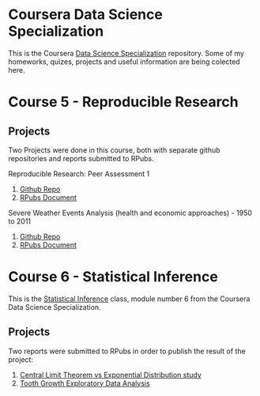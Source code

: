 # Coursera Data Science Specialization
This is the Coursera [Data Science Specialization](https://www.coursera.org/specialization/jhudatascience/1) repository. Some of my homeworks, quizes, projects and useful information are being colected here.


# Course 5 - Reproducible Research

## Projects
Two Projects were done in this course, both with separate github repositories and reports submitted to RPubs.

Reproducible Research: Peer Assessment 1

1. [Github Repo](https://github.com/daniambrosio/RepData_PeerAssessment1)
2. [RPubs Document](http://rpubs.com/daniambrosio/coursera-datascience-repdata-project1)

Severe Weather Events Analysis (health and economic approaches) - 1950 to 2011

1. [Github Repo](https://github.com/daniambrosio/RepData_PeerAssessment2)
2. [RPubs Document](http://rpubs.com/daniambrosio/RepData_PeerAssessment2)


# Course 6 - Statistical Inference
This is the [Statistical Inference](https://class.coursera.org/statinference-015) class, module number 6 from the Coursera Data Science Specialization.

## Projects
Two reports were submitted to RPubs in order to publish the result of the project:

1. [Central Limit Theorem vs Exponential Distribution study](http://rpubs.com/daniambrosio/cousera_statistical_inference_project_part1)
2. [Tooth Growth Exploratory Data Analysis](http://rpubs.com/daniambrosio/tooth_growth_exploratory_data_analysis)

